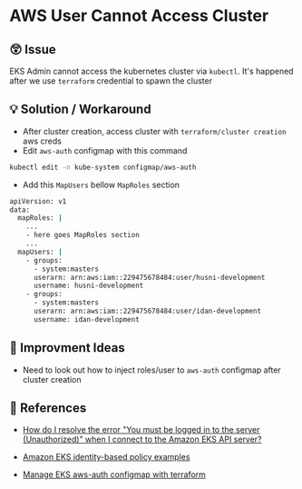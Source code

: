 # AWS User Cannot Access Cluster

## 😲 Issue

EKS Admin cannot access the kubernetes cluster via `kubectl`. It's happened after we use `terraform` credential to spawn the cluster


## 💡 Solution / Workaround

* After cluster creation, access cluster with `terraform/cluster creation` aws creds
* Edit `aws-auth` configmap with this command
```bash
kubectl edit -n kube-system configmap/aws-auth
```

* Add this `MapUsers` bellow `MapRoles` section

```bash
apiVersion: v1
data:
  mapRoles: |
    ...
    - here goes MapRoles section
    ...
  mapUsers: |
    - groups:
      - system:masters
      userarn: arn:aws:iam::229475678484:user/husni-development
      username: husni-development
    - groups:
      - system:masters
      userarn: arn:aws:iam::229475678484:user/idan-development
      username: idan-development
```

## 🚀 Improvment Ideas

* Need to look out how to inject roles/user to `aws-auth` configmap after cluster creation

## 📖 References

* [How do I resolve the error "You must be logged in to the server (Unauthorized)" when I connect to the Amazon EKS API server?](https://aws.amazon.com/premiumsupport/knowledge-center/eks-api-server-unauthorized-error/)

* [Amazon EKS identity-based policy examples](https://docs.aws.amazon.com/eks/latest/userguide/security_iam_id-based-policy-examples.html#policy-create-cluster)

* [Manage EKS aws-auth configmap with terraform ](https://dev.to/fukubaka0825/manage-eks-aws-auth-configmap-with-terraform-4ndp)